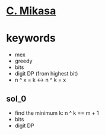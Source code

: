 # [C. Mikasa](https://codeforces.com/contest/1554/problem/C)


# keywords
- mex
- greedy
- bits
- digit DP (from highest bit)
- n ^ x = k <-> n ^ k = x


## sol_0
- find the minimum k: n ^ k == m + 1
- bits
- digit DP
